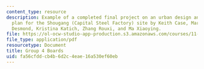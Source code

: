 ```yaml
---
content_type: resource
description: Example of a completed final project on an urban design and development
  plan for the Shougang (Capital Steel Factory) site by Keith Case, Marissa Grace
  Desmond, Kristina Katich, Zhang Rouxi, and Ma Xiaoying.
file: https://ol-ocw-studio-app-production.s3.amazonaws.com/courses/11-307-beijing-urban-design-studio-summer-2008/fa56cfddcb4b6d2c4eae16a530ef60eb_group4_boards.pdf
file_type: application/pdf
resourcetype: Document
title: Group 4 Boards
uid: fa56cfdd-cb4b-6d2c-4eae-16a530ef60eb
---
```

